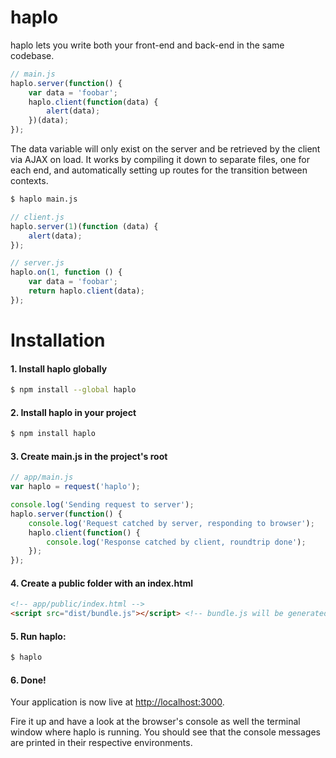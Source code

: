 haplo
====
haplo lets you write both your front-end and back-end in the same codebase.

```javascript
// main.js
haplo.server(function() {
    var data = 'foobar';
    haplo.client(function(data) {
        alert(data);
    })(data);
});
```

The data variable will only exist on the server and be retrieved by the client via AJAX on load. It works by compiling it down to separate files, one for each end, and automatically setting up routes for the transition between contexts.

```sh
$ haplo main.js
```

```javascript
// client.js
haplo.server(1)(function (data) {
    alert(data);
});
```

```javascript
// server.js
haplo.on(1, function () {
    var data = 'foobar';
    return haplo.client(data);
});
```

# Installation
#### 1. Install haplo globally

```sh
$ npm install --global haplo
```

#### 2. Install haplo in your project

```sh
$ npm install haplo
```

#### 3. Create main.js in the project's root

```javascript
// app/main.js
var haplo = request('haplo');

console.log('Sending request to server');
haplo.server(function() {
    console.log('Request catched by server, responding to browser');
    haplo.client(function() {
        console.log('Response catched by client, roundtrip done');
    });
});
```

#### 4. Create a public folder with an index.html

```html
<!-- app/public/index.html -->
<script src="dist/bundle.js"></script> <!-- bundle.js will be generated by the haplo command -->
```

#### 5. Run haplo:

```sh
$ haplo
```

#### 6. Done!

Your application is now live at [http://localhost:3000](http://localhost:3000).

Fire it up and have a look at the browser's console as well the terminal window where haplo is running. You should see that the console messages are printed in their respective environments.
